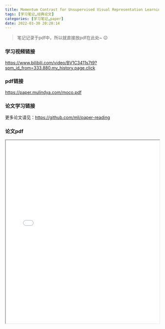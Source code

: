 ```yaml
---
title: Momentum Contrast for Unsupervised Visual Representation Learning
tags: [学习笔记,经典论文]
categories: [学习笔记,paper]
date: 2022-03-30 20:28:14
---
```


> 笔记记录于pdf中，所以就直接放pdf在此处~ :wink:

### 学习视频链接

https://www.bilibili.com/video/BV1C3411s7t9?spm_id_from=333.880.my_history.page.click

### pdf链接

https://paper.mulindya.com/moco.pdf

### 论文学习链接

更多论文请见：https://github.com/mli/paper-reading

### 论文pdf

<iframe src='/js/pdfjs_old/web/viewer.html?file=https://paper.mulindya.com/moco.pdff' width=100% height=600></iframe>